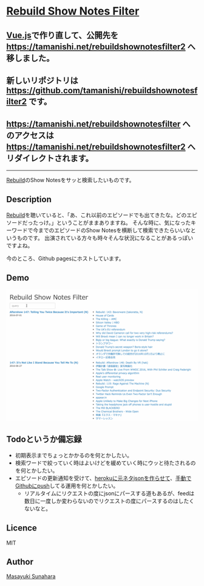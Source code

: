 # [Rebuild Show Notes Filter](https://tamanishi.net/rebuildshownotesfilter/)

## [Vue.js](https://vuejs.org)で作り直して、公開先を https://tamanishi.net/rebuildshownotesfilter2 へ移しました。
## 新しいリポジトリは https://github.com/tamanishi/rebuildshownotesfilter2 です。
## https://tamanishi.net/rebuildshownotesfilter へのアクセスは https://tamanishi.net/rebuildshownotesfilter2 へリダイレクトされます。

----

[Rebuild](http://rebuild.fm)のShow Notesをサッと検索したいものです。

## Description
[Rebuild](http://rebuild.fm)を聴いていると、「あ、これ以前のエピソードでも出てきたな。どのエピソードだったっけ。」ということがままありますね。
そんな時に、気になったキーワードで今までのエピソードのShow Notesを横断して検索できたらいいなというものです。
出演されている方々も時々そんな状況になることがあるっぽいですよね。

今のところ、Github pagesにホストしています。

## Demo
![Demo](./demo.gif)

## Todoというか備忘録
* 初期表示までちょっとかかるのを何とかしたい。
* 検索ワードで絞っていく時はよいけどを緩めていく時にウッと待たされるのを何とかしたい。
* エピソードの更新通知を受けて、[herokuに元ネタjsonを作らせて](http://rebuildshownotesjson.herokuapp.com/episodes)、[手動でGithubにpush](https://github.com/tamanishi/rebuildshownotesfilter/blob/master/episodes.sh)してる運用を何とかしたい。
  * リアルタイムにリクエストの度にjsonにパースする道もあるが、feedは数日に一度しか変わらないのでリクエストの度にパースするのはしたくないなと。

## Licence

MIT

## Author

[Masayuki Sunahara](https://github.com/tamansihi)

